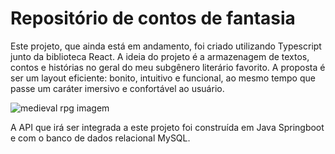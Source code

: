 # Repositório de contos de fantasia

Este projeto, que ainda está em andamento, foi criado utilizando Typescript junto da biblioteca React. A ideia do projeto é a armazenagem de textos, contos e histórias no geral do meu subgênero literário favorito. A proposta é ser um layout eficiente: bonito, intuitivo e funcional, ao mesmo tempo que passe um caráter imersivo e confortável ao usuário.

![medieval rpg imagem](https://user-images.githubusercontent.com/92900668/174809852-c6e3cfe0-0be2-4ec5-a8c6-574715c23a2c.jpg)

A API que irá ser integrada a este projeto foi construída em Java Springboot e com o banco de dados relacional MySQL.
